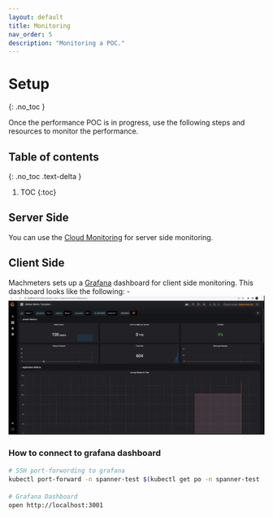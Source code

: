 ```yaml
---
layout: default
title: Monitoring
nav_order: 5
description: "Monitoring a POC."
---
```


# Setup
{: .no_toc }

Once the performance POC is in progress, use the following steps and resources to monitor the performance.

## Table of contents
{: .no_toc .text-delta }

1. TOC
{:toc}

## Server Side

You can use the [Cloud Monitoring](https://cloud.google.com/monitoring/charts/metrics-selector) for server side monitoring.

## Client Side

Machmeters sets up a [Grafana](https://grafana.com/) dashboard for client side monitoring. This dashboard looks like the following:
-![](./grafana-dashboard.png)

### How to connect to grafana dashboard

```bash
# SSH port-forwording to grafana
kubectl port-forward -n spanner-test $(kubectl get po -n spanner-test | grep jmeter-grafana | awk '{print $1}') 3001:3000

# Grafana Dashboard
open http://localhost:3001
```
